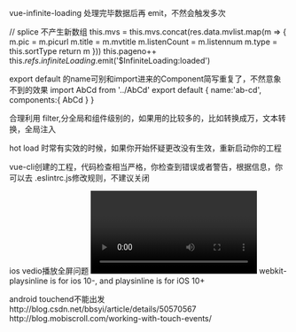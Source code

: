 vue-infinite-loading 处理完毕数据后再 emit，不然会触发多次

// splice 不产生新数组
this.mvs = this.mvs.concat(res.data.mvlist.map(m => {
  m.pic = m.picurl
  m.title = m.mvtitle
  m.listenCount = m.listennum
  m.type = this.sortType
  return m
}))
this.pageno++
this.$refs.infiniteLoading.$emit('$InfiniteLoading:loaded')


export default 的name可别和import进来的Component简写重复了，不然意象不到的效果
import AbCd from '../AbCd'
export default {
  name:'ab-cd',
  components:{
    AbCd
  }
}

合理利用 filter,分全局和组件级别的，如果用的比较多的，比如转换成万，文本转换，全局注入


hot load 时常有实效的时候，如果你开始怀疑更改没有生效，重新启动你的工程

vue-cli创建的工程，代码检查相当严格，你检查到错误或者警告，根据信息，你可以去 .eslintrc.js修改规则，不建议关闭


ios vedio播放全屏问题 
<code><video webkit-playsinline="true" playsinline="true"/></code> webkit-playsinline is for ios 10-, and playsinline is for iOS 10+

<p>
android touchend不能出发
http://blog.csdn.net/bbsyi/article/details/50570567
http://blog.mobiscroll.com/working-with-touch-events/
</p>




